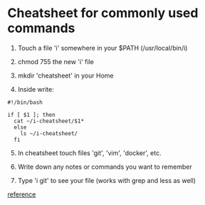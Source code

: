 # Cheatsheet for commonly used commands

1) Touch a file 'i' somewhere in your $PATH (/usr/local/bin/i)

2) chmod 755 the new 'i' file

3) mkdir 'cheatsheet' in your Home

4) Inside write:

```
#!/bin/bash

if [ $1 ]; then
  cat ~/i-cheatsheet/$1*
  else
    ls ~/i-cheatsheet/
  fi
```
5) In cheatsheet touch files 'git', 'vim', 'docker', etc.

6) Write down any notes or commands you want to remember

7) Type 'i git' to see your file (works with grep and less as well)

[reference](https://github.com/woomike/cheatsheet)
